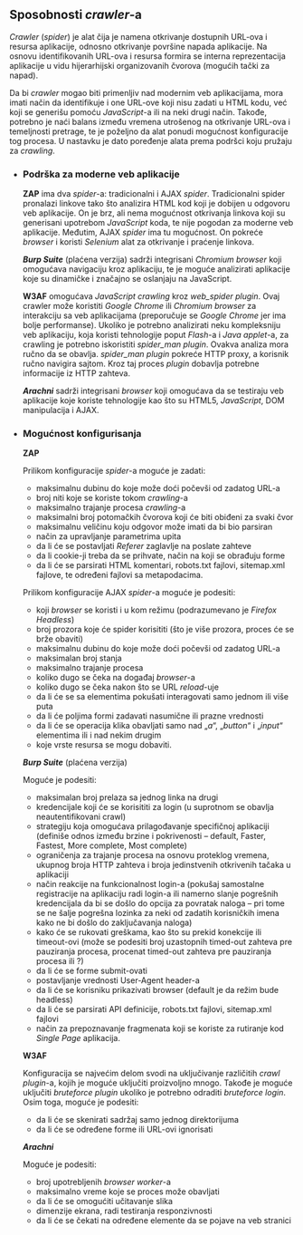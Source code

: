 ## Sposobnosti *crawler*-a

*Crawler* (*spider*) je alat čija je namena otkrivanje dostupnih URL-ova i resursa aplikacije, odnosno otkrivanje površine napada aplikacije. Na osnovu identifikovanih URL-ova i resursa formira se interna reprezentacija aplikacije u vidu hijerarhijski organizovanih čvorova (mogućih tački za napad).

Da bi *crawler* mogao biti primenljiv nad modernim veb aplikacijama, mora imati način da identifikuje i one URL-ove koji nisu zadati u HTML kodu, već koji se generišu pomoću *JavaScript*-a ili na neki drugi način. Takođe, potrebno je naći balans između vremena utrošenog na otkrivanje URL-ova i temeljnosti pretrage, te je poželjno da alat ponudi mogućnost konfiguracije tog procesa. U nastavku je dato poređenje alata prema podršci koju pružaju za *crawling*.

- ### Podrška za moderne veb aplikacije
    
    **ZAP** ima dva *spider*-a: tradicionalni i AJAX *spider*. Tradicionalni spider pronalazi linkove tako što analizira HTML kod koji je dobijen u odgovoru veb aplikacije. On je brz, ali nema mogućnost otkrivanja linkova koji su generisani upotrebom *JavaScript* koda, te nije pogodan za moderne veb aplikacije. Međutim, AJAX *spider* ima tu mogućnost. On pokreće *browser* i koristi *Selenium* alat za otkrivanje i praćenje linkova.

    ***Burp Suite*** (plaćena verzija) sadrži integrisani *Chromium browser* koji omogućava navigaciju kroz aplikaciju, te je moguće analizirati aplikacije koje su dinamičke i značajno se oslanjaju na JavaScript.

    **W3AF** omogućava *JavaScript crawling* kroz *web_spider plugin*. Ovaj crawler može koristiti *Google Chrome* ili *Chromium* *browser* za interakciju sa veb aplikacijama (preporučuje se *Google Chrome* jer ima bolje performanse). Ukoliko je potrebno analizirati neku kompleksniju veb aplikaciju, koja koristi tehnologije poput *Flash*-a i *Java applet*-a, za crawling je potrebno iskoristiti *spider_man plugin*. Ovakva analiza mora ručno da se obavlja. *spider_man plugin* pokreće HTTP proxy, a korisnik ručno navigira sajtom. Kroz taj proces *plugin* dobavlja potrebne informacije iz HTTP zahteva. 

    ***Arachni*** sadrži integrisani *browser* koji omogućava da se testiraju veb aplikacije koje koriste tehnologije kao što su HTML5, *JavaScript*, DOM manipulacija i AJAX.

- ### Mogućnost konfigurisanja

    **ZAP** 

    Prilikom konfiguracije *spider*-a moguće je zadati:
    - maksimalnu dubinu do koje može doći počevši od zadatog URL-a
    - broj niti koje se koriste tokom *crawling*-a
    - maksimalno trajanje procesa *crawling*-a
    - maksimalni broj potomačkih čvorova koji će biti obiđeni za svaki čvor
    - maksimalnu veličinu koju odgovor može imati da bi bio parsiran
    - način za upravljanje parametrima upita
    - da li će se postavljati *Referer* zaglavlje na poslate zahteve
    - da li cookie-ji treba da se prihvate, način na koji se obrađuju forme
    - da li će se parsirati HTML komentari, robots.txt fajlovi, sitemap.xml fajlove, te određeni fajlovi sa metapodacima.
    
    Prilikom konfiguracije AJAX *spider*-a moguće je podesiti:
    - koji *browser* se koristi i u kom režimu (podrazumevano je *Firefox Headless*)
    - broj prozora koje će spider korisititi (što je više prozora, proces će se brže obaviti)
    - maksimalnu dubinu do koje može doći počevši od zadatog URL-a
    - maksimalan broj stanja
    - maksimalno trajanje procesa
    - koliko dugo se čeka na događaj *browser*-a
    - koliko dugo se čeka nakon što se URL *reload*-uje
    - da li će se sa elementima pokušati interagovati samo jednom ili više puta
    - da li će poljima formi zadavati nasumične ili prazne vrednosti
    - da li će se operacija klika obavljati samo nad „*a*“, „*button*“ i „*input*“ elementima ili i nad nekim drugim
    - koje vrste resursa se mogu dobaviti.

    ***Burp Suite*** (plaćena verzija)
    
    Moguće je podesiti: 
    - maksimalan broj prelaza sa jednog linka na drugi
    - kredencijale koji će se korisititi za login (u suprotnom se obavlja neautentifikovani crawl)
    - strategiju koja omogućava prilagođavanje specifičnoj aplikaciji (definiše odnos između brzine i pokrivenosti – default, Faster, Fastest, More complete, Most complete)
    - ograničenja za trajanje procesa na osnovu proteklog vremena, ukupnog broja HTTP zahteva i broja jedinstvenih otkrivenih tačaka u aplikaciji
    - način reakcije na funkcionalnost login-a (pokušaj samostalne registracije na aplikaciju radi login-a ili namerno slanje pogrešnih kredencijala da bi se došlo do opcija za povratak naloga – pri tome se ne šalje pogrešna lozinka za neki od zadatih korisničkih imena kako ne bi došlo do zaključavanja naloga)
    - kako će se rukovati greškama, kao što su prekid konekcije ili timeout-ovi (može se podesiti broj uzastopnih timed-out zahteva pre pauziranja procesa, procenat timed-out zahteva pre pauziranja procesa ili ?)
    - da li će se forme submit-ovati
    - postavljanje vrednosti User-Agent header-a
    - da li će se korisniku prikazivati browser (default je da režim bude headless)
    - da li će se parsirati API definicije, robots.txt fajlovi, sitemap.xml fajlovi
    - način za prepoznavanje fragmenata koji se koriste za rutiranje kod *Single Page* aplikacija.

    **W3AF**
    
    Konfiguracija se najvećim delom svodi na uključivanje različitih *crawl* *plugin*-a, kojih je moguće uključiti proizvoljno mnogo. Takođe je moguće uključiti *bruteforce* *plugin* ukoliko je potrebno odraditi *bruteforce* *login*. Osim toga, moguće je podesiti:
    - da li će se skenirati sadržaj samo jednog direktorijuma
    - da li će se određene forme ili URL-ovi ignorisati

    ***Arachni***
    
    Moguće je podesiti: 
    - broj upotrebljenih *browser worker*-a
    - maksimalno vreme koje se proces može obavljati
    - da li će se omogućiti učitavanje slika
    - dimenzije ekrana, radi testiranja responzivnosti
    - da li će se čekati na određene elemente da se pojave na veb stranici

